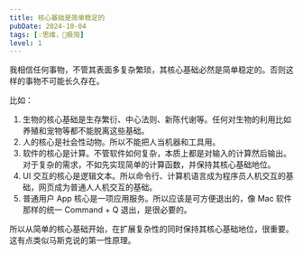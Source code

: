 ```yaml
---
title: 核心基础是简单稳定的
pubDate: 2024-10-04
tags: [💡思维，🥚极简]
level: 1
---
```


我相信任何事物，不管其表面多复杂繁琐，其核心基础必然是简单稳定的。否则这样的事物不可能长久存在。

比如：

1. 生物的核心基础是生存繁衍、中心法则、新陈代谢等。任何对生物的利用比如养殖和宠物等都不能脱离这些基础。
2. 人的核心是社会性动物。所以不能把人当机器和工具用。
3. 软件的核心是计算。不管软件如何复杂，本质上都是对输入的计算然后输出。对于复杂的需求，不如先实现简单的计算函数，并保持其核心基础地位。
4. UI 交互的核心是逻辑文本。所以命令行、计算机语言成为程序员人机交互的基础，网页成为普通人人机交互的基础。
5. 普通用户 App 核心是一项应用服务。所以应该是可方便退出的，像 Mac 软件那样的统一 Command + Q 退出，是很必要的。

所以从简单的核心基础开始，在扩展复杂性的同时保持其核心基础地位，很重要。这有点类似马斯克说的第一性原理。
